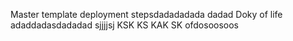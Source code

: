 Master template deployment stepsdadadadada
dadad Doky of life
adaddadasdadadad
sjjjjsj KSK KS KAK SK
ofdosoosoos
